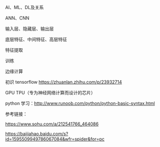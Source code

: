 AI、ML、DL及关系

ANN、CNN

输入层、隐藏层、输出层

底层特征、中间特征、高层特征

特征提取

训练

边缘计算

初识 tensorflow  https://zhuanlan.zhihu.com/p/23932714

GPU TPU（专为神经网络计算而设计的芯片）

python 学习：http://www.runoob.com/python/python-basic-syntax.html

参考链接：

https://www.sohu.com/a/212541766_464086

https://baijiahao.baidu.com/s?id=1595509949786067084&wfr=spider&for=pc